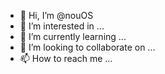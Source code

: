 - 👋 Hi, I’m @nouOS
- 👀 I’m interested in ...
- 🌱 I’m currently learning ...
- 💞️ I’m looking to collaborate on ...
- 📫 How to reach me ...

<!---
nouOS/nouOS is a ✨ special ✨ repository because its `README.md` (this file) appears on your GitHub profile.
You can click the Preview link to take a look at your changes.
--->
